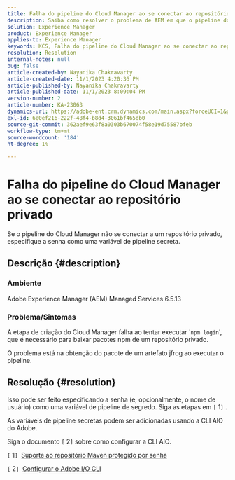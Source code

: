 ```yaml
---
title: Falha do pipeline do Cloud Manager ao se conectar ao repositório privado
description: Saiba como resolver o problema de AEM em que o pipeline do Cloud Manager falha ao se conectar a um repositório privado.
solution: Experience Manager
product: Experience Manager
applies-to: Experience Manager
keywords: KCS, Falha do pipeline do Cloud Manager ao se conectar ao repositório privado, AEM Managed Services 6.5.13, variável de pipeline secreta, CLI AIO do Adobe
resolution: Resolution
internal-notes: null
bug: false
article-created-by: Nayanika Chakravarty
article-created-date: 11/1/2023 4:20:36 PM
article-published-by: Nayanika Chakravarty
article-published-date: 11/1/2023 8:09:04 PM
version-number: 2
article-number: KA-23063
dynamics-url: https://adobe-ent.crm.dynamics.com/main.aspx?forceUCI=1&pagetype=entityrecord&etn=knowledgearticle&id=1771a694-d278-ee11-8179-6045bd0065f9
exl-id: 6e0ef216-222f-48f4-b8d4-3061bf465db0
source-git-commit: 362aef9e63f8a0303b670074f58e19d75587bfeb
workflow-type: tm+mt
source-wordcount: '184'
ht-degree: 1%

---
```


# Falha do pipeline do Cloud Manager ao se conectar ao repositório privado


Se o pipeline do Cloud Manager não se conectar a um repositório privado, especifique a senha como uma variável de pipeline secreta.



## Descrição {#description}


### Ambiente

Adobe Experience Manager (AEM) Managed Services 6.5.13

### Problema/Sintomas

A etapa de criação do Cloud Manager falha ao tentar executar &#39;`npm login`&#39;, que é necessário para baixar pacotes npm de um repositório privado.

O problema está na obtenção do pacote de um artefato jfrog ao executar o pipeline.


## Resolução {#resolution}


Isso pode ser feito especificando a senha (e, opcionalmente, o nome de usuário) como uma variável de pipeline de segredo. Siga as etapas em `[` 1`]` .

As variáveis de pipeline secretas podem ser adicionadas usando a CLI AIO do Adobe.

Siga o documento `[` 2`]`  sobre como configurar a CLI AIO.

`[` 1`]`  [Suporte ao repositório Maven protegido por senha](https://experienceleague.adobe.com/docs/experience-manager-cloud-service/content/implementing/using-cloud-manager/create-application-project/setting-up-project.html?lang=en#password-protected-maven-repositories)

`[` 2`]`  [Configurar o Adobe I/O CLI](https://experienceleague.adobe.com/docs/experience-manager-learn/cloud-service/local-development-environment-set-up/development-tools.html?lang=en#aio-cli)
